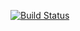 [![Build Status](https://travis-ci.org/ezfx44/quick_sort.svg?branch=master)](https://travis-ci.org/ezfx44/quick_sort)